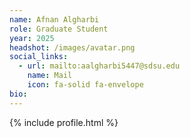 ```yaml
---
name: Afnan Algharbi
role: Graduate Student
year: 2025
headshot: /images/avatar.png
social_links:
  - url: mailto:aalgharbi5447@sdsu.edu
    name: Mail
    icon: fa-solid fa-envelope
bio: 
---
```


{% include profile.html %}